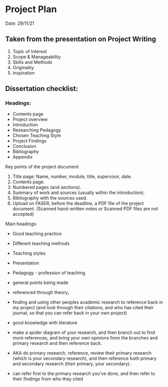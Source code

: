 # Project Plan
Date: 29/11/21

## Taken from the presentation on Project Writing
1. Topic of Interest
2. Scope & Manageability
3. Skills and Methods
4. Originality
5. Inspiration

## Dissertation checklist:
### Headings: 
- Contents page
- Project overview
- Introduction
- Researching Pedagogy
- Chosen Teaching Style
- Project Findings
- Conclusion
- Bibliography 
- Appendix

Key points of the project document
1. Title page: Name, number, module, title, supervisor, date.
2. Contents page.
3. Numbered pages (and sections).
4. Summary of work and sources (usually within the introduction).
5. Bibliography with the sources used.
6. Upload on FASER, before the deadline, a PDF file of the project document.
(Scanned hand-written notes or Scanned PDF files are not accepted)

Main headings:
- Good teaching practice
- Different teaching methods
- Teaching styles
- Presentation 
- Pedagogy - profession of teaching
- general points being made
- referenced through theory, 
- finding and using other peoples academic research to reference back in my project (and look through their citations, and who has cited their journal, so that you can refer back in your own project)

- good knowledge with literature
- make a spider diagram of your research, and then branch out to find more references, and bring your own opinions from the branches and primary research and then reference back.
-  AKA do primary research, reference, review their primary research (which is your secondary research), and then reference both primary and secondary research (their primary, your secondary).
-  can refer first to the primary research you've done, and then refer to their findings from who they cited
